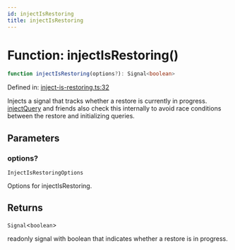 ```yaml
---
id: injectIsRestoring
title: injectIsRestoring
---
```


<!-- DO NOT EDIT: this page is autogenerated from the type comments -->

# Function: injectIsRestoring()

```ts
function injectIsRestoring(options?): Signal<boolean>
```

Defined in: [inject-is-restoring.ts:32](https://github.com/arnoud-dv/query/blob/main/packages/angular-query-experimental/src/inject-is-restoring.ts#L32)

Injects a signal that tracks whether a restore is currently in progress. [injectQuery](../injectquery.md) and friends also check this internally to avoid race conditions between the restore and initializing queries.

## Parameters

### options?

`InjectIsRestoringOptions`

Options for injectIsRestoring.

## Returns

`Signal`\<`boolean`\>

readonly signal with boolean that indicates whether a restore is in progress.

